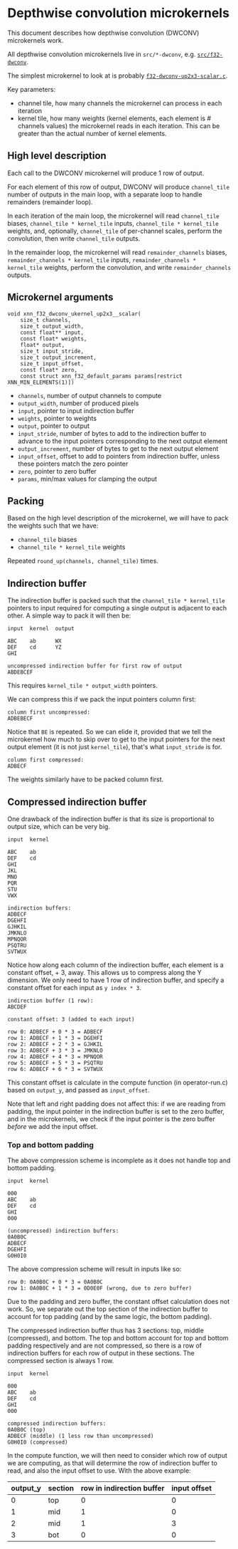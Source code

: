 # Depthwise convolution microkernels

This document describes how depthwise convolution (DWCONV) microkernels work.

All depthwise convolution microkernels live in `src/*-dwconv`, e.g.
[`src/f32-dwconv`](https://github.com/google/XNNPACK/tree/master/src/f32-dwconv).

The simplest microkernel to look at is probably
[`f32-dwconv-up2x3-scalar.c`](../src/f32-dwconv/gen/f32-dwconv-up2x3-scalar.c).

Key parameters:

- channel tile, how many channels the microkernel can process in each iteration
- kernel tile, how many weights (kernel elements, each element is # channels values) the microkernel reads in each
  iteration. This can be greater than the actual number of kernel elements.

## High level description

Each call to the DWCONV microkernel will produce 1 row of output.

For each element of this row of output, DWCONV will produce `channel_tile`
number of outputs in the main loop, with a separate loop to handle remainders
(remainder loop).

In each iteration of the main loop, the microkernel will read `channel_tile` biases, `channel_tile * kernel_tile`
inputs, `channel_tile * kernel_tile` weights, and, optionally, `channel_tile` of per-channel scales,
perform the convolution, then write `channel_tile` outputs.

In the remainder loop, the microkernel will read `remainder_channels` biases,
`remainder_channels * kernel_tile` inputs, `remainder_channels * kernel_tile`
weights, perform the convolution, and write `remainder_channels` outputs.

## Microkernel arguments

```
void xnn_f32_dwconv_ukernel_up2x3__scalar(
    size_t channels,
    size_t output_width,
    const float** input,
    const float* weights,
    float* output,
    size_t input_stride,
    size_t output_increment,
    size_t input_offset,
    const float* zero,
    const struct xnn_f32_default_params params[restrict XNN_MIN_ELEMENTS(1)])
```

- `channels`, number of output channels to compute
- `output_width`, number of produced pixels
- `input`, pointer to input indirection buffer
- `weights`, pointer to weights
- `output`, pointer to output
- `input_stride`, number of bytes to add to the indirection buffer to advance to the input pointers corresponding to the
  next output element
- `output_increment`, number of bytes to get to the next output element
- `input_offset`, offset to add to pointers from indirection buffer, unless these pointers match the zero pointer
- `zero`, pointer to zero buffer
- `params`, min/max values for clamping the output

## Packing

Based on the high level description of the microkernel, we will have to pack the
weights such that we have:

- `channel_tile` biases
- `channel_tile * kernel_tile` weights

Repeated `round_up(channels, channel_tile)` times.

## Indirection buffer

The indirection buffer is packed such that the `channel_tile * kernel_tile`
pointers to input required for computing a single output is adjacent to each
other. A simple way to pack it will then be:

```
input  kernel  output

ABC    ab      WX
DEF    cd      YZ
GHI

uncompressed indirection buffer for first row of output
ABDEBCEF
```

This requires `kernel_tile * output_width` pointers.

We can compress this if we pack the input pointers column first:

```
column first uncompressed:
ADBEBECF
```

Notice that `BE` is repeated. So we can elide it, provided that we tell the
microkernel how much to skip over to get to the input pointers for the next
output element (it is not just `kernel_tile`), that's what `input_stride` is
for.

```
column first compressed:
ADBECF
```

The weights similarly have to be packed column first.

## Compressed indirection buffer

One drawback of the indirection buffer is that its size is proportional to
output size, which can be very big.

```
input  kernel

ABC    ab
DEF    cd
GHI
JKL
MNO
PQR
STU
VWX

indirection buffers:
ADBECF
DGEHFI
GJHKIL
JMKNLO
MPNQOR
PSQTRU
SVTWUX
```

Notice how along each column of the indirection buffer, each element is a
constant offset, + 3, away. This allows us to compress along the Y dimension. We
only need to have 1 row of indirection buffer, and specify a constant offset for
each input as `y index * 3`.

```
indirection buffer (1 row):
ABCDEF

constant offset: 3 (added to each input)

row 0: ADBECF + 0 * 3 = ADBECF
row 1: ADBECF + 1 * 3 = DGEHFI
row 2: ADBECF + 2 * 3 = GJHKIL
row 3: ADBECF + 3 * 3 = JMKNLO
row 4: ADBECF + 4 * 3 = MPNQOR
row 5: ADBECF + 5 * 3 = PSQTRU
row 6: ADBECF + 6 * 3 = SVTWUX
```

This constant offset is calculate in the compute function (in operator-run.c)
based on `output_y`, and passed as `input_offset`.

Note that left and right padding does not affect this: if we are reading from
padding, the input pointer in the indirection buffer is set to the zero buffer,
and in the microkernels, we check if the input pointer is the zero buffer
*before* we add the input offset.

### Top and bottom padding

The above compression scheme is incomplete as it does not handle top and bottom
padding.

```
input  kernel

000
ABC    ab
DEF    cd
GHI
000

(uncompressed) indirection buffers:
0A0B0C
ADBECF
DGEHFI
G0H0I0
```

The above compression scheme will result in inputs like so:

```
row 0: 0A0B0C + 0 * 3 = 0A0B0C
row 1: 0A0B0C + 1 * 3 = 0D0E0F (wrong, due to zero buffer)
```

Due to the padding and zero buffer, the constant offset calculation does not
work. So, we separate out the top section of the indirection buffer to account
for top padding (and by the same logic, the bottom padding).

The compressed indirection buffer thus has 3 sections: top, middle (compressed),
and bottom. The top and bottom account for top and bottom padding respectively
and are not compressed, so there is a row of indirection buffers for each row of
output in these sections. The compressed section is always 1 row.

```
input  kernel

000
ABC    ab
DEF    cd
GHI
000

compressed indirection buffers:
0A0B0C (top)
ADBECF (middle) (1 less row than uncompressed)
G0H0I0 (compressed)
```

In the compute function, we will then need to consider which row of output we
are computing, as that will determine the row of indirection buffer to read, and
also the input offset to use. With the above example:

output_y | section | row in indirection buffer | input offset
-------- | ------- | ------------------------- | ------------
0        | top     | 0                         | 0
1        | mid     | 1                         | 0
2        | mid     | 1                         | 3
3        | bot     | 0                         | 0